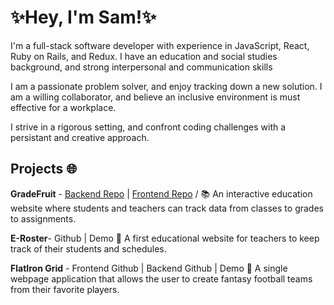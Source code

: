 # ✨Hey, I'm Sam!✨

I'm a full-stack software developer with experience in JavaScript, React, Ruby on Rails, and Redux. I have an education and social studies background, and strong interpersonal and communication skills

I am a passionate problem solver, and enjoy tracking down a new solution. I am a willing collaborator, and believe an inclusive environment is must effective for a workplace. 

I strive in a rigorous setting, and confront coding challenges with a persistant and creative approach. 

## Projects  🌐

**GradeFruit** - [Backend Repo](https://github.com/sshearer101/GradeFruit-Backend) | [Frontend Repo](https://github.com/sshearer101/GradeFruit-Frontend) /
 📚 An interactive education website where students and teachers can track data from classes to grades to assignments.

**E-Roster**- Github | Demo 
 🍎 A first educational website for teachers to keep track of their students and schedules.

**FlatIron Grid** - Frontend Github  |  Backend Github | Demo 
 🏈 A single webpage application that allows the user to create fantasy football teams from their favorite players.
